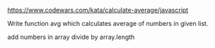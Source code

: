 https://www.codewars.com/kata/calculate-average/javascript

Write function avg which calculates average of numbers in given list.

add numbers in array divide by array.length